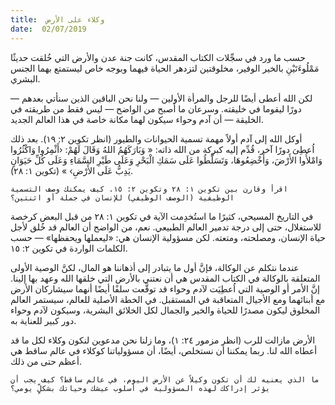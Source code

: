 ```yaml
---
title:  وكلاء على الأرض
date:  02/07/2019
---
```


حسب ما ورد في سجِّلات الكتاب المقدس، كانت جنة عدن والأرض التي خُلقت حديثًا مَمْلُوءَتَيْنِ بالخير الوفير، مخلوقتين لتزدهر الحياة فيهما وبوجه خاص ليستمتع بهما الجنس البشري.

لكن الله أعطى أيضًا للرجل والمرأة الأولين — ولنا نحن الباقين الذين سنأتي بعدهم — دورًا ليقوما في خليقته. وسرعان ما أصبح من الواضح — ليس فقط من طريقته في الخليقة — أن آدم وحواء سيكون لهما مكانة خاصة في هذا العالم الجديد.

أوكل الله إلى آدم أولاً مهمة تسمية الحيوانات والطيور (انظر تكوين ٢: ١٩). بعد ذلك اُعطِىَ دورًا آخر، قُدِّم إليه كبركة من الله ذاته: « وَبَارَكَهُمُ اللهُ وَقَالَ لَهُمْ: ‹أَثْمِرُوا وَاكْثُرُوا وَامْلأُوا الأَرْضَ، وَأَخْضِعُوهَا، وَتَسَلَّطُوا عَلَى سَمَكِ الْبَحْرِ وَعَلَى طَيْرِ السَّمَاءِ وَعَلَى كُلِّ حَيَوَانٍ يَدِبُّ عَلَى الأَرْضِ› » (تكوين ١: ٢٨).

`اقرأ وقارن بين تكوين ١: ٢٨ وتكوين ٢: ١٥. كيف يمكنك وصف التسمية الوظيفية (الوصف الوظيفي) للإنسان في جملة أو اثنتين؟`

في التاريخ المسيحي، كثيرًا ما استُخدِمت الآية في تكوين ١: ٢٨ من قبل البعض كرخصة للاستغلال، حتى إلى درجة تدمير العالم الطبيعي. نعم، من الواضح أن العالم قد خُلق لأجل حياة الإنسان، ومصلحته، ومتعته. لكن مسؤولية الإنسان هي: «ليعملها ويحفظها» — حسب الكلمات الواردة في تكوين ٢: ١٥.

عندما نتكلم عن الوكالة، فإنَّ أول ما يتبادر إلى أذهاننا هو المال، لكنَّ الوصية الأولى المتعلقة بالوكالة في الكتاب المقدس هي أن نعتني بالأرض التي خلقها الله وعهد بها إلينا. إنَّ الأمر أو الوصية التي اُعطِيَت لآدم وحواء قد توقَّعت سلفًا أيضًا أنهما سيشاركان الأرض مع أبنائهما ومع الأجيال المتعاقبة في المستقبل. في الخطة الأصلية للعالم، سيستمر العالم المخلوق ليكون مصدرًا للحياة والخير والجمال لكل الخلائق البشرية، وسيكون لآدم وحواء دور كبير للعناية به.

الأرض مازالت للرب (انظر مزمور ٢٤: ١)، وما زلنا نحن مدعوين لنكون وكلاء لكل ما قد أعطاه الله لنا. ربما يمكننا أن نستخلص، أيضًا، أن مسؤولياتنا كوكلاء في عالم ساقط هي أعظم حتى من ذلك.

`ما الذي يعنيه لك أن تكون وكيلاً عن الأرض اليوم، في عالم ساقط؟ كيف يجب أن يؤثر إدراكك لهذه المسؤولية في أسلوب عيشك وحياتك بشكلٍّ يومي؟`